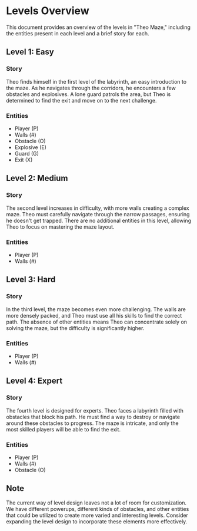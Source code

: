 # Levels Overview

This document provides an overview of the levels in "Theo Maze," including the entities present in each level and a brief story for each.

## Level 1: Easy

### Story

Theo finds himself in the first level of the labyrinth, an easy introduction to the maze. As he navigates through the corridors, he encounters a few obstacles and explosives. A lone guard patrols the area, but Theo is determined to find the exit and move on to the next challenge.

### Entities

- Player (P)
- Walls (#)
- Obstacle (O)
- Explosive (E)
- Guard (G)
- Exit (X)

## Level 2: Medium

### Story

The second level increases in difficulty, with more walls creating a complex maze. Theo must carefully navigate through the narrow passages, ensuring he doesn't get trapped. There are no additional entities in this level, allowing Theo to focus on mastering the maze layout.

### Entities

- Player (P)
- Walls (#)

## Level 3: Hard

### Story

In the third level, the maze becomes even more challenging. The walls are more densely packed, and Theo must use all his skills to find the correct path. The absence of other entities means Theo can concentrate solely on solving the maze, but the difficulty is significantly higher.

### Entities

- Player (P)
- Walls (#)

## Level 4: Expert

### Story

The fourth level is designed for experts. Theo faces a labyrinth filled with obstacles that block his path. He must find a way to destroy or navigate around these obstacles to progress. The maze is intricate, and only the most skilled players will be able to find the exit.

### Entities

- Player (P)
- Walls (#)
- Obstacle (O)

## Note

The current way of level design leaves not a lot of room for customization. We have different powerups, different kinds of obstacles, and other entities that could be utilized to create more varied and interesting levels. Consider expanding the level design to incorporate these elements more effectively.
